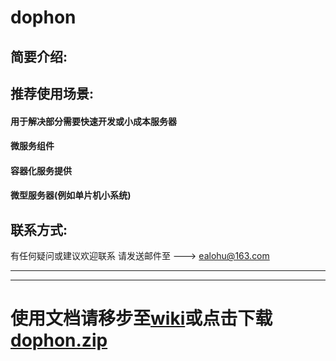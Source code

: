 
# dophon

## 简要介绍:



## 推荐使用场景:

#### 用于解决部分需要快速开发或小成本服务器
#### 微服务组件
#### 容器化服务提供
#### 微型服务器(例如单片机小系统)

## 联系方式:

有任何疑问或建议欢迎联系
请发送邮件至 ---> ealohu@163.com

--- 

---
# 使用文档请移步至[wiki](https://gitee.com/callmee/dophon.wiki.git)或点击下载[dophon.zip](http://dophon-file.oss-cn-shenzhen.aliyuncs.com/dophon.zip)